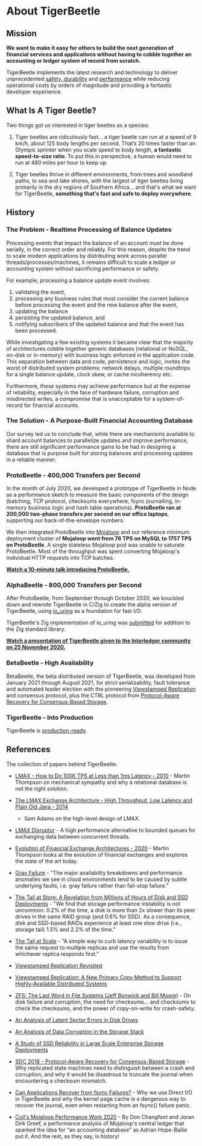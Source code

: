 # About TigerBeetle

## Mission

**We want to make it easy for others to build the next generation of financial services and
applications without having to cobble together an accounting or ledger system of record from
scratch.**

TigerBeetle implements the latest research and technology to deliver unprecedented [safety,
durability](./safety.md) and [performance](./performance.md) while reducing operational costs by
orders of magnitude and providing a fantastic developer experience.

## What Is A Tiger Beetle?

Two things got us interested in tiger beetles as a species:

1. Tiger beetles are ridiculously fast... a tiger beetle can run at a speed of 9 km/h, about 125
   body lengths per second. That’s 20 times faster than an Olympic sprinter when you scale speed to
   body length, **a fantastic speed-to-size ratio**. To put this in perspective, a human would need
   to run at 480 miles per hour to keep up.

2. Tiger beetles thrive in different environments, from trees and woodland paths, to sea and lake
   shores, with the largest of tiger beetles living primarily in the dry regions of Southern
   Africa... and that's what we want for TigerBeetle, **something that's fast and safe to deploy
   everywhere**.

## History

### The Problem - Realtime Processing of Balance Updates

Processing events that impact the balance of an account must be done serially, in the correct order
and reliably. For this reason, despite the trend to scale modern applications by distributing work
across parallel threads/processes/machines, it remains difficult to scale a ledger or accounting
system without sacrificing performance or safety.

For example, processing a balance update event involves:

1. validating the event,
2. processing any business rules that must consider the current balance before processing the event
   and the new balance after the event,
3. updating the balance
4. persisting the updated balance, and
5. notifying subscribers of the updated balance and that the event has been processed.

While investigating a few existing systems it became clear that the majority of architectures cobble
together generic databases (relational or NoSQL, on-disk or in-memory) with business logic enforced
in the application code. This separation between data and code, persistence and logic, invites the
worst of distributed system problems: network delays, multiple roundtrips for a single balance
update, clock skew, or cache incoherency etc.

Furthermore, these systems may achieve performance but at the expense of reliability, especially in
the face of hardware failure, corruption and misdirected writes, a compromise that is unacceptable
for a system-of-record for financial accounts.

### The Solution - A Purpose-Built Financial Accounting Database

Our survey led us to conclude that, while there are mechanisms available to shard account balances
to parallelize updates and improve performance, there are still significant performance gains to be
had in designing a database that is purpose built for storing balances and processing updates in a
reliable manner.

### ProtoBeetle - 400,000 Transfers per Second

In the month of July 2020, we developed a prototype of TigerBeetle in Node as a performance sketch
to measure the basic components of the design (batching, TCP protocol, checksums
everywhere, fsync journalling, in-memory business logic and hash table operations). **ProtoBeetle
ran at 200,000 two-phase transfers per second on our office laptops**, supporting our
back-of-the-envelope numbers.

We then integrated ProtoBeetle into [Mojaloop](https://mojaloop.io/) and our reference minimum
deployment cluster of **Mojaloop went from 76 TPS on MySQL to 1757 TPS on ProtoBeetle**. A single
stateless Mojaloop pod was unable to saturate ProtoBeetle. Most of the throughput was spent
converting Mojaloop's individual HTTP requests into TCP batches.

**[Watch a 10-minute talk introducing ProtoBeetle.](https://youtu.be/QOC6PHFPtAM?t=324)**

### AlphaBeetle - 800,000 Transfers per Second

After ProtoBeetle, from September through October 2020, we knuckled down and rewrote TigerBeetle in
C/Zig to create the alpha version of TigerBeetle, using [io_uring](https://kernel.dk/io_uring.pdf)
as a foundation for fast I/O.

TigerBeetle's Zig implementation of io_uring was
[submitted](https://github.com/ziglang/zig/pull/6356) for addition to the Zig standard library.

**[Watch a presentation of TigerBeetle given to the Interledger community on 25 November 2020.](https://www.youtube.com/watch?v=J1OaBRTV2vs)**

### BetaBeetle - High Availability

BetaBeetle, the beta distributed version of TigerBeetle, was developed from January 2021 through
August 2021, for strict serializability, fault tolerance and automated leader election with the
pioneering [Viewstamped Replication](https://pmg.csail.mit.edu/papers/vr-revisited.pdf) and consensus
protocol, plus the CTRL protocol from [Protocol-Aware Recovery for Consensus-Based
Storage](https://www.youtube.com/watch?v=fDY6Wi0GcPs).

### TigerBeetle - Into Production

TigerBeetle is [production-ready](./production-ready.md). 

## References

The collection of papers behind TigerBeetle:

- [LMAX - How to Do 100K TPS at Less than 1ms Latency -
  2010](https://www.infoq.com/presentations/LMAX/) - Martin Thompson on mechanical sympathy and why
  a relational database is not the right solution.

- [The LMAX Exchange Architecture - High Throughput, Low Latency and Plain Old Java -
  2014](https://web.archive.org/web/20230403112934/https://skillsmatter.com/skillscasts/5247-the-lmax-exchange-architecture-high-throughput-low-latency-and-plain-old-java)

  - Sam Adams on the high-level design of LMAX.

- [LMAX Disruptor](https://lmax-exchange.github.io/disruptor/files/Disruptor-1.0.pdf) - A high
  performance alternative to bounded queues for exchanging data between concurrent threads.

- [Evolution of Financial Exchange Architectures -
  2020](https://www.youtube.com/watch?v=qDhTjE0XmkE) - Martin Thompson looks at the evolution of
  financial exchanges and explores the state of the art today.

- [Gray Failure](https://www.microsoft.com/en-us/research/wp-content/uploads/2017/06/paper-1.pdf) -
  "The major availability breakdowns and performance anomalies we see in cloud environments tend to
  be caused by subtle underlying faults, i.e. gray failure rather than fail-stop failure."

- [The Tail at Store: A Revelation from Millions of Hours of Disk and SSD
  Deployments](https://www.usenix.org/system/files/conference/fast16/fast16-papers-hao.pdf) - "We
  find that storage performance instability is not uncommon: 0.2% of the time, a disk is more than
  2x slower than its peer drives in the same RAID group (and 0.6% for SSD). As a consequence, disk
  and SSD-based RAIDs experience at least one slow drive (i.e., storage tail) 1.5% and 2.2% of the
  time."

- [The Tail at
  Scale](https://www2.cs.duke.edu/courses/cps296.4/fall13/838-CloudPapers/dean_longtail.pdf) - "A
  simple way to curb latency variability is to issue the same request to multiple replicas and use
  the results from whichever replica responds first."

- [Viewstamped Replication Revisited](https://pmg.csail.mit.edu/papers/vr-revisited.pdf)

- [Viewstamped Replication: A New Primary Copy Method to Support Highly-Available Distributed
  Systems](https://pmg.csail.mit.edu/papers/vr.pdf)

- [ZFS: The Last Word in File Systems (Jeff Bonwick and Bill
  Moore)](https://www.youtube.com/watch?v=NRoUC9P1PmA) - On disk failure and corruption, the need
  for checksums... and checksums to check the checksums, and the power of copy-on-write for
  crash-safety.

- [An Analysis of Latent Sector Errors in Disk
  Drives](https://research.cs.wisc.edu/wind/Publications/latent-sigmetrics07.pdf)

- [An Analysis of Data Corruption in the Storage
  Stack](https://www.usenix.org/legacy/events/fast08/tech/full_papers/bairavasundaram/bairavasundaram.pdf)

- [A Study of SSD Reliability in Large Scale Enterprise Storage
  Deployments](https://www.usenix.org/system/files/fast20-maneas.pdf)

- [SDC 2018 - Protocol-Aware Recovery for Consensus-Based
  Storage](https://www.youtube.com/watch?v=fDY6Wi0GcPs) - Why replicated state machines need to
  distinguish between a crash and corruption, and why it would be disastrous to truncate the journal
  when encountering a checksum mismatch.

- [Can Applications Recover from fsync
  Failures?](https://www.usenix.org/system/files/atc20-rebello.pdf) - Why we use Direct I/O in
  TigerBeetle and why the kernel page cache is a dangerous way to recover the journal, even when
  restarting from an fsync() failure panic.

- [Coil's Mojaloop Performance Work
  2020](https://docs.mojaloop.io/legacy/discussions/Mojaloop%20Performance%202020.pdf) - By Don
  Changfoot and Joran Dirk Greef, a performance analysis of Mojaloop's central ledger that sparked
  the idea for "an accounting database" as Adrian Hope-Bailie put it. And the rest, as they say, is
  history!
